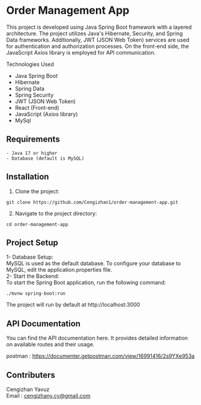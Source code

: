 # Order Management App

This project is developed using Java Spring Boot framework with a layered architecture. The project utilizes Java's Hibernate, Security, and Spring Data frameworks. Additionally, JWT (JSON Web Token) services are used for authentication and authorization processes. On the front-end side, the JavaScript Axios library is employed for API communication.

Technologies Used
- Java Spring Boot
- Hibernate
- Spring Data
- Spring Security
- JWT (JSON Web Token)
- React (Front-end)
- JavaScript (Axios library)
- MySql



## Requirements
```
- Java 17 or higher
- Database (default is MySQL)
```

## Installation
1. Clone the project:

```
git clone https://github.com/Cengizhan1/order-management-app.git
``` 
2. Navigate to the project directory:

```
cd order-management-app
``` 

## Project Setup
1- Database Setup: \
MySQL is used as the default database. To configure your database to MySQL, edit the application.properties file. \
2- Start the Backend: \
To start the Spring Boot application, run the following command:
```
./mvnw spring-boot:run
``` 

The project will run by default at http://localhost:3000

## API Documentation
You can find the API documentation here.
It provides detailed information on available routes and their usage.

postman : https://documenter.getpostman.com/view/16991416/2s9YXe953a

## Contributers
Cengizhan Yavuz \
Email : cengizhany.cy@gmail.com
